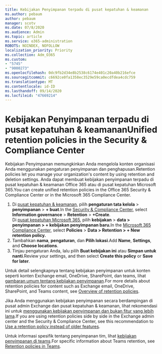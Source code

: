 ```yaml
---
title: Kebijakan Penyimpanan terpadu di pusat kepatuhan & keamanan
ms.author: pebaum
author: pebaum
manager: scotv
ms.date: 07/8/2020
ms.audience: Admin
ms.topic: article
ms.service: o365-administration
ROBOTS: NOINDEX, NOFOLLOW
localization_priority: Priority
ms.collection: Adm_O365
ms.custom:
- "5745"
- "9000273"
ms.openlocfilehash: 0dc9fb2d34e8b2538c6174e401c20a40b216efce
ms.sourcegitcommit: c6692ce0fa1358ec3529e59ca0ecdfdea4cdc759
ms.translationtype: MT
ms.contentlocale: id-ID
ms.lasthandoff: 09/14/2020
ms.locfileid: "47669214"
---
```

# <a name="unified-retention-policies-in-the-security--compliance-center"></a><span data-ttu-id="c99d5-102">Kebijakan Penyimpanan terpadu di pusat kepatuhan & keamanan</span><span class="sxs-lookup"><span data-stu-id="c99d5-102">Unified retention policies in the Security & Compliance Center</span></span>

<span data-ttu-id="c99d5-103">Kebijakan Penyimpanan memungkinkan Anda mengelola konten organisasi Anda menggunakan pengaturan penyimpanan dan penghapusan.</span><span class="sxs-lookup"><span data-stu-id="c99d5-103">Retention policies let you manage your organization's content by using retention and deletion settings.</span></span> <span data-ttu-id="c99d5-104">Anda dapat membuat kebijakan penyimpanan terpadu di pusat kepatuhan & keamanan Office 365 atau di pusat kepatuhan Microsoft 365.</span><span class="sxs-lookup"><span data-stu-id="c99d5-104">You can create unified retention policies in the Office 365 Security & Compliance Center or in the Microsoft 365 Compliance Center.</span></span> 

1. <span data-ttu-id="c99d5-105">Di [pusat kepatuhan & keamanan](https://go.microsoft.com/fwlink/p/?linkid=2077143), pilih **pengaturan tata kelola**  >  **penyimpanan**  >  **+ buat**.</span><span class="sxs-lookup"><span data-stu-id="c99d5-105">In the [Security & Compliance Center](https://go.microsoft.com/fwlink/p/?linkid=2077143), select **Information governance** > **Retention** > **+Create**.</span></span> <br/>
    <span data-ttu-id="c99d5-106">Di [pusat kepatuhan Microsoft 365](https://go.microsoft.com/fwlink/p/?linkid=2077149), pilih **kebijakan**  >  **data > penyimpanan > + kebijakan penyimpanan baru.**</span><span class="sxs-lookup"><span data-stu-id="c99d5-106">In the [Microsoft 365 Compliance Center](https://go.microsoft.com/fwlink/p/?linkid=2077149), select **Policies** > **Data > Retention > + New retention policy.**</span></span>
2. <span data-ttu-id="c99d5-107">Tambahkan **nama**, **pengaturan**, dan **Pilih lokasi**.</span><span class="sxs-lookup"><span data-stu-id="c99d5-107">Add **Name**, **Settings**, and **Choose locations**.</span></span>
3. <span data-ttu-id="c99d5-108">Tinjau pengaturan Anda, lalu pilih **Buat kebijakan ini** atau **Simpan untuk nanti**.</span><span class="sxs-lookup"><span data-stu-id="c99d5-108">Review your settings, and then select **Create this policy** or **Save for later**.</span></span>  
      
<span data-ttu-id="c99d5-109">Untuk detail selengkapnya tentang kebijakan penyimpanan untuk konten seperti konten Exchange email, OneDrive, SharePoint, dan teams, lihat [gambaran umum tentang kebijakan penyimpanan](https://go.microsoft.com/fwlink/?linkid=2127785).</span><span class="sxs-lookup"><span data-stu-id="c99d5-109">For more details about retention policies for content such as Exchange email, OneDrive, SharePoint, and Teams content, see [Overview of retention policies](https://go.microsoft.com/fwlink/?linkid=2127785).</span></span>  
    
<span data-ttu-id="c99d5-110">Jika Anda menggunakan kebijakan penyimpanan secara berdampingan di pusat admin Exchange dan pusat kepatuhan & keamanan, lihat rekomendasi ini untuk [menggunakan kebijakan penyimpanan dan bukan fitur yang lebih lama](https://docs.microsoft.com/microsoft-365/compliance/retention-policies?view=o365-worldwide#use-a-retention-policy-instead-of-older-features).</span><span class="sxs-lookup"><span data-stu-id="c99d5-110">If you are using retention policies side by side in the Exchange admin center and the Security & Compliance Center, see this recommendation to [Use a retention policy instead of older features](https://docs.microsoft.com/microsoft-365/compliance/retention-policies?view=o365-worldwide#use-a-retention-policy-instead-of-older-features).</span></span>  
    
<span data-ttu-id="c99d5-111">Untuk informasi spesifik tentang penyimpanan tim, lihat [kebijakan penyimpanan di teams](https://docs.microsoft.com/microsoftteams/retention-policies).</span><span class="sxs-lookup"><span data-stu-id="c99d5-111">For specific information about Teams retention, see [Retention policies in Teams](https://docs.microsoft.com/microsoftteams/retention-policies).</span></span>
